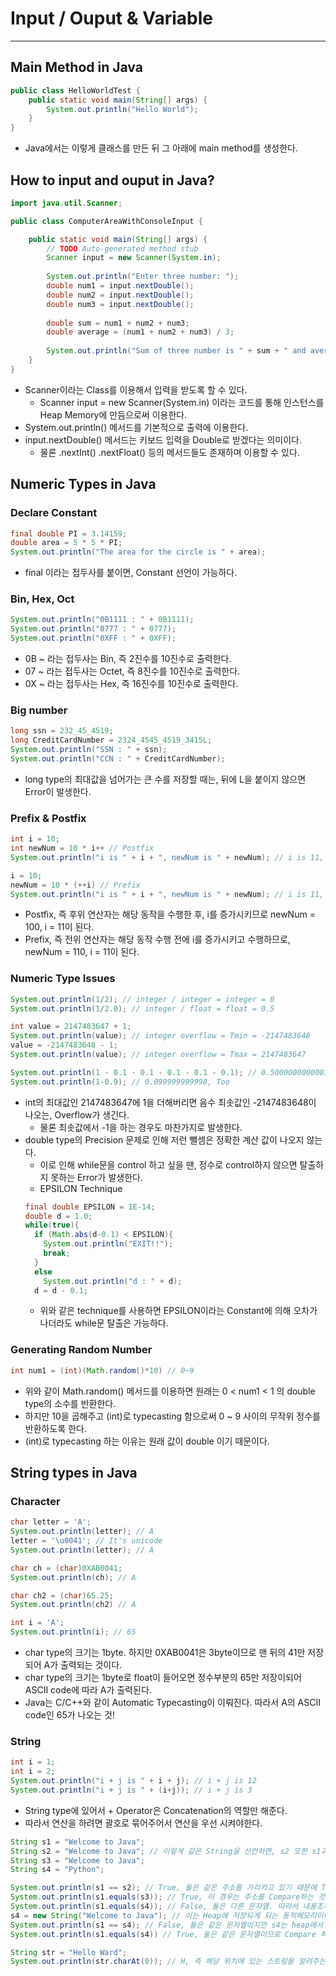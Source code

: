 # Input / Ouput & Variable
---
## Main Method in Java
```java
public class HelloWorldTest {
    public static void main(String[] args) {
        System.out.println("Hello World");
    }
}
```
- Java에서는 이렇게 클래스를 만든 뒤 그 아래에 main method를 생성한다.

## How to input and ouput in Java?
```java
import java.util.Scanner;

public class ComputerAreaWithConsoleInput {

	public static void main(String[] args) {
		// TODO Auto-generated method stub
		Scanner input = new Scanner(System.in);
		
		System.out.println("Enter three number: ");
		double num1 = input.nextDouble();
		double num2 = input.nextDouble();
		double num3 = input.nextDouble();
		
		double sum = num1 + num2 + num3;
		double average = (num1 + num2 + num3) / 3;
				
		System.out.println("Sum of three number is " + sum + " and average is " + average);
	}
}
```
- Scanner이라는 Class를 이용해서 입력을 받도록 할 수 있다.
  - Scanner input = new Scanner(System.in) 이라는 코드를 통해 인스턴스를 Heap Memory에 만듬으로써 이용한다.
- System.out.println() 메서드를 기본적으로 출력에 이용한다.
- input.nextDouble() 메서드는 키보드 입력을 Double로 받겠다는 의미이다.
  - 물론 .nextInt() .nextFloat() 등의 메서드들도 존재하며 이용할 수 있다.

## Numeric Types in Java
### Declare Constant
```java
final double PI = 3.14159;
double area = 5 * 5 * PI;
System.out.println("The area for the circle is " + area);
```
- final 이라는 접두사를 붙이면, Constant 선언이 가능하다.

### Bin, Hex, Oct
```java
System.out.println("0B1111 : " + 0B1111);
System.out.println("0777 : " + 0777);
System.out.println("0XFF : " + 0XFF);
```
- 0B ~ 라는 접두사는 Bin, 즉 2진수를 10진수로 출력한다.
- 07 ~ 라는 접두사는 Octet, 즉 8진수를 10진수로 출력한다.
- 0X ~ 라는 접두사는 Hex, 즉 16진수를 10진수로 출력한다.

### Big number
```java
long ssn = 232_45_4519;
long CreditCardNumber = 2324_4545_4519_3415L;
System.out.println("SSN : " + ssn);
System.out.println("CCN : " + CreditCardNumber);
```
- long type의 최대값을 넘어가는 큰 수를 저장할 때는, 뒤에 L을 붙이지 않으면 Error이 발생한다.

### Prefix & Postfix
```java
int i = 10;
int newNum = 10 * i++ // Postfix
System.out.println("i is " + i + ", newNum is " + newNum); // i is 11, newNum is 100

i = 10;
newNum = 10 * (++i) // Prefix
System.out.println("i is " + i + ", newNum is " + newNum); // i is 11, newNum is 110
```
- Postfix, 즉 후위 연산자는 해당 동작을 수행한 후, i를 증가시키므로 newNum = 100, i = 11이 된다.
- Prefix, 즉 전위 연산자는 해당 동작 수행 전에 i를 증가시키고 수행하므로, newNum = 110, i = 11이 된다.

### Numeric Type Issues
```java
System.out.println(1/2); // integer / integer = integer = 0
System.out.println(1/2.0); // integer / float = float = 0.5

int value = 2147483647 + 1;
System.out.println(value); // integer overflow = Tmin = -2147483648
value = -2147483648 - 1;
System.out.println(value); // integer overflow = Tmax = 2147483647

System.out.println(1 - 0.1 - 0.1 - 0.1 - 0.1 - 0.1); // 0.5000000000001, Round-off Errors, type oriented error
System.out.println(1-0.9); // 0.099999999998, Too
```
- int의 최대값인 2147483647에 1을 더해버리면 음수 최솟값인 -2147483648이 나오는, Overflow가 생긴다.
  - 물론 최솟값에서 -1을 하는 경우도 마찬가지로 발생한다.
- double type의 Precision 문제로 인해 저런 뺄셈은 정확한 계산 값이 나오지 않는다.
  - 이로 인해 while문을 control 하고 싶을 땐, 정수로 control하지 않으면 탈출하지 못하는 Error가 발생한다.
  - EPSILON Technique  
  ```java
  final double EPSILON = 1E-14;
  double d = 1.0;
  while(true){
    if (Math.abs(d-0.1) < EPSILON){
      System.out.println("EXIT!!");
      break;
    }
    else
      System.out.println("d : " + d);
    d = d - 0.1;
  ```
  - 위와 같은 technique를 사용하면 EPSILON이라는 Constant에 의해 오차가 나더라도 while문 탈출은 가능하다.

### Generating Random Number
```java
int num1 = (int)(Math.random()*10) // 0~9
```
- 위와 같이 Math.random() 메서드를 이용하면 원래는 0 < num1 < 1 의 double type의 소수를 반환한다.
- 하지만 10을 곱해주고 (int)로 typecasting 함으로써 0 ~ 9 사이의 무작위 정수를 반환하도록 한다.
- (int)로 typecasting 하는 이유는 원래 값이 double 이기 때문이다.

## String types in Java
### Character
```java
char letter = 'A';
System.out.println(letter); // A
letter = '\u0041'; // It's unicode
System.out.println(letter); // A

char ch = (char)0XAB0041;
System.out.println(ch); // A

char ch2 = (char)65.25;
System.out.println(ch2) // A

int i = 'A';
System.out.println(i); // 65
```
- char type의 크기는 1byte. 하지만 0XAB0041은 3byte이므로 맨 뒤의 41만 저장되어 A가 출력되는 것이다.
- char type의 크기는 1byte로 float이 들어오면 정수부분의 65만 저장이되어 ASCII code에 따라 A가 출력된다.
- Java는 C/C++와 같이 Automatic Typecasting이 이뤄진다. 따라서 A의 ASCII code인 65가 나오는 것!

### String
```java
int i = 1;
int i = 2;
System.out.println("i + j is " + i + j); // i + j is 12
System.out.println("i + j is " + (i+j)); // i + j is 3
```
- String type에 있어서 + Operator은 Concatenation의 역할만 해준다.
- 따라서 연산을 하려면 괄호로 묶어주어서 연산을 우선 시켜야한다.

```java
String s1 = "Welcome to Java";
String s2 = "Welcome to Java"; // 이렇게 같은 String을 선언하면, s2 또한 s1과 같은 주소를 가리키게 된다.
String s3 = "Welcome to Java";
String s4 = "Python";

System.out.println(s1 == s2); // True, 둘은 같은 주소를 가리키고 있기 때문에 True가 맞다.
System.out.println(s1.equals(s3)); // True, 이 경우는 주소를 Compare하는 것이 아니다. 내용물을 Compare하는 것이다.
System.out.println(s1.equals(s4)); // False, 둘은 다른 문자열. 따라서 내용조차 다르기 때문에 False가 맞다.
s4 = new String("Welcome to Java"); // 이는 Heap에 저장되게 되는 동적메모리이다.
System.out.println(s1 == s4); // False, 둘은 같은 문자열이지만 s4는 heap에서 다른 주소를 가리키고 있어서 False가 된다.
System.out.println(s1.equals(s4)) // True, 둘은 같은 문자열이므로 Compare 하게 되면 True가 맞다.
```

```java
String str = "Hello Ward";
System.out.println(str.charAt(0)); // H, 즉 해당 위치에 있는 스트링을 알려주는 method이다.
```
